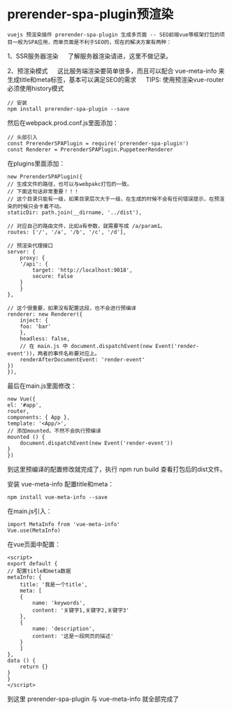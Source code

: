 # prerender-spa-plugin预渲染

    vuejs 预渲染插件 prerender-spa-plugin 生成多页面 -- SEO前端vue等框架打包的项目一般为SPA应用，而单页面是不利于SEO的，现在的解决方案有两种：

1、SSR服务器渲染
　  了解服务器渲染请进，这里不做记录。

2、预渲染模式
　  这比服务端渲染要简单很多，而且可以配合 vue-meta-info 来生成title和meta标签，基本可以满足SEO的需求 
　  TIPS: 使用预渲染vue-router必须使用history模式

    // 安装
    npm install prerender-spa-plugin --save
然后在webpack.prod.conf.js里面添加：

    // 头部引入
    const PrerenderSPAPlugin = require('prerender-spa-plugin')
    const Renderer = PrerenderSPAPlugin.PuppeteerRenderer
在plugins里面添加：

    new PrerenderSPAPlugin({
    // 生成文件的路径，也可以与webpakc打包的一致。
    // 下面这句话非常重要！！！
    // 这个目录只能有一级，如果目录层次大于一级，在生成的时候不会有任何错误提示，在预渲染的时候只会卡着不动。
    staticDir: path.join(__dirname, '../dist'),

    // 对应自己的路由文件，比如a有参数，就需要写成 /a/param1。
    routes: ['/', '/a', '/b', '/c', '/d'],

    // 预渲染代理接口
    server: {
        proxy: {
        '/api': {
            target: 'http://localhost:9018',
            secure: false
        }
        }
    },

    // 这个很重要，如果没有配置这段，也不会进行预编译
    renderer: new Renderer({
        inject: {
        foo: 'bar'
        },
        headless: false,
        // 在 main.js 中 document.dispatchEvent(new Event('render-event'))，两者的事件名称要对应上。
        renderAfterDocumentEvent: 'render-event'
    })
    }),
最后在main.js里面修改：

    new Vue({
    el: '#app',
    router,
    components: { App },
    template: '<App/>',
    // 添加mounted，不然不会执行预编译
    mounted () {
        document.dispatchEvent(new Event('render-event'))
    }
    })
到这里预编译的配置修改就完成了，执行 npm run build 查看打包后的dist文件。

安装 vue-meta-info 配置title和meta：

    npm install vue-meta-info --save

在main.js引入：

    import MetaInfo from 'vue-meta-info'
    Vue.use(MetaInfo)
在vue页面中配置：

    <script>
    export default {
    // 配置title和meta数据
    metaInfo: {
        title: '我是一个title',
        meta: [
        {
            name: 'keywords',
            content: '关键字1,关键字2,关键字3'
        },
        {
            name: 'description',
            content: '这是一段网页的描述'
        }
        ]
    },
    data () {
        return {}
    }
    }
    </script>
到这里 prerender-spa-plugin 与 vue-meta-info 就全部完成了
